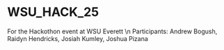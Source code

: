 # WSU_HACK_25
For the Hackothon event at WSU Everett 
\n Participants: Andrew Bogush, Raidyn Hendricks, Josiah Kumley, Joshua Pizana
